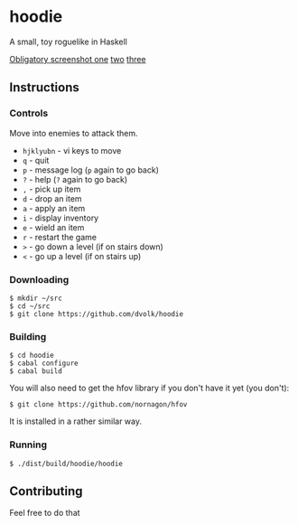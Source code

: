 # hoodie

A small, toy roguelike in Haskell

[Obligatory screenshot one](http://i.imgur.com/yVNtv9p.png)
[two](http://i.imgur.com/3oeY3hs.png)
[three](http://i.imgur.com/vPtUD7L.png)

## Instructions

### Controls

Move into enemies to attack them.

* `hjklyubn` - vi keys to move
* `q` - quit
* `p` - message log (`p` again to go back)
* `?` - help (`?` again to go back)
* `,` - pick up item
* `d` - drop an item
* `a` - apply an item
* `i` - display inventory
* `e` - wield an item
* `r` - restart the game
* `>` - go down a level (if on stairs down)
* `<` - go up a level (if on stairs up)

### Downloading

    $ mkdir ~/src
    $ cd ~/src
    $ git clone https://github.com/dvolk/hoodie

### Building

    $ cd hoodie
    $ cabal configure
    $ cabal build

You will also need to get the hfov library if you don't have it yet (you don't):

    $ git clone https://github.com/nornagon/hfov

It is installed in a rather similar way.

### Running

    $ ./dist/build/hoodie/hoodie

## Contributing

Feel free to do that
